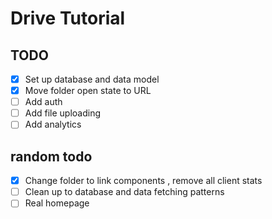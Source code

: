 # Drive Tutorial

## TODO

- [x] Set up database and data model
- [x] Move folder open state to URL
- [ ] Add auth
- [ ] Add file uploading
- [ ] Add analytics

## random todo
 - [x] Change folder to link components , remove all client stats
 - [ ] Clean up to database and data fetching patterns 
 - [ ] Real homepage
